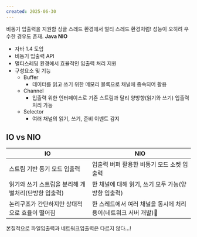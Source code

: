 ```yaml
---
created: 2025-06-30
---
```

비동기 입출력을 지원함
싱글 스레드 환경에서 멀티 스레드 환경처럼! 성능이 오히려 우수한 경우도 존재.
**Java NIO**
- 자바 1.4 도입
- 비동기 입출력 API
- 멀티스레딩 환경에서 효율적인 입출력 처리 지원
- 구성요소 및 기능
	- Buffer
		- 데이터를 읽고 쓰기 위한 메모리 블록으로 채널에 종속되어 활용
	- Channel
		- 입출력 위한 인터페이스로 기존 스트림과 달리 양방향(읽기와 쓰기) 입출력 처리 가능
	- Selector
		- 여러 채널의 읽기, 쓰기, 준비 이벤트 감지

## IO vs NIO

| IO                            | NIO                                   |
| ----------------------------- | ------------------------------------- |
| 스트림 기반 동기 모드 입출력              | 입출력 버퍼 활용한 비동기 모드 소켓 입출력              |
| 읽기와 쓰기 스트림을 분리해 개별처리(단방향 입출력) | 한 채널에 대해 읽기, 쓰기 모두 가능(양방향 입출력)        |
| 논리구조가 간단하지만 상대적으로 효율이 떨어짐     | 한 스레드에서 여러 채널을 동시에 처리 용이(네트워크 서버 개발) |
본질적으로 파일입출력과 네트워크입출력은 다르지 않다...!